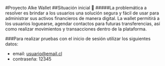 #Proyecto Alke Wallet
##Situación inicial 📍
#####La problemática a resolver es brindar a
los usuarios una solución segura y fácil de usar para administrar sus
activos financieros de manera digital. La wallet permitirá a los usuarios
loguearse, agendar contactos para futuras transferencias, así como
realizar movimientos y transacciones dentro de la plataforma.

###Para realizar pruebas con el inicio de sesión utilizar los siguientes datos:
* email: usuario@email.cl
* contraseña: 12345
